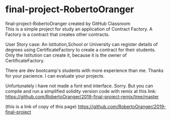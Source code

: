 # final-project-RobertoOranger
final-project-RobertoOranger created by GitHub Classroom                                                                                          
This is a simple project for study an application of Contract Factory. A Factory is a contract that creates other contracts.


User Story case:                                                                                                                         An Istitution,School or University can register details of degrees using CertificateFactory to create a contract for their students.   Only the Istitution can create it, because it is the owner of CertificateFactory.

There are dev bootcamp's students with more experience than me. Thanks for your pacience. I can evaluate your projects.

Unfurtunately i have not made a font end interface. Sorry. But you can compile and run a simplified solidity version code with remix at this link: https://github.com/RobertoOranger/2019-final-project-remix/tree/master






(this is a link of copy of this page)
https://github.com/RobertoOranger/2019-final-project
